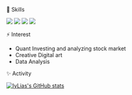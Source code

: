 

<!--
**IyLias/IyLias** is a ✨ _special_ ✨ repository because its `README.md` (this file) appears on your GitHub profile.

Here are some ideas to get you started:

- 🔭 I’m currently working on ...
- 🌱 I’m currently learning ...
- 👯 I’m looking to collaborate on ...
- 🤔 I’m looking for help with ...
- 💬 Ask me about ...
- 📫 How to reach me: ...
- 😄 Pronouns: ...
- ⚡ Fun fact: ...
-->


 🌱 Skills

![](https://img.shields.io/badge/-C-green) 
![](https://img.shields.io/badge/-C%2B%2B-yellowgreen)
![](https://img.shields.io/badge/-Javascript-blue)
![](https://img.shields.io/badge/-Python-lightgrey)


⚡ Interest 
   
   * Quant Investing and analyzing stock market
   * Creative Digital art 
   * Data Analysis 




✨ Activity

[![IyLias's GitHub stats](https://github-readme-stats.vercel.app/api?username=IyLias)](https://github.com/anuraghazra/github-readme-stats)

